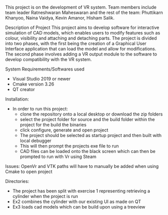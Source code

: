 This project is on the development of VR system. 
Team members include team leader Ratneshwaran Maheswaran 
and the rest of the team: Phuttikarn Khanyoo, Naina Vaidya, Kevin Amanor, Hisham Salik.  

Description of Project 
This project aims to develop software for interactive simulation of CAD models, which enables users to modify features
such as colour, visibility and attaching and detaching parts.  The project is divided into two phases, with the first being 
the creation of a Graphical User Interface application that can load the model and allow for modifications. 
The second phase involves adding a VR output module to the software to develop compatibility with the VR system.


System Requirements/Softwares used
- Visual Studio 2019 or newer
- Cmake version 3.26
- QT creator 

Installation: 
- In order to run this project:
	- clone the repository onto a local desktop or download the zip folders
	- select the project folder for source and the build folder within the project for the build the binaries
	- click configure, generate and open project
	- The project should be selected as startup project and then built with local debugger 
	- This will then prompt the projects exe file to run
	- CAD files can be loaded onto the black screen which can then be prompted to run with Vr using Steam


Issues: 
OpenVr and VTK paths will have to manually be added when using Cmake to open project

Directories:
- The project has been split with exercise 1 representing retrieving a cylinder when the project is run 
- Ex2 combines the cylinder with our existing UI as made on QT
- Ex3 loads cad models which can be build upon using a treeview 
